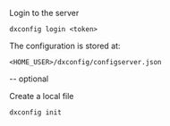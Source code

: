 
Login to the server

    dxconfig login <token>

The configuration is stored at:

    <HOME_USER>/dxconfig/configserver.json

-- optional

Create a local file

    dxconfig init